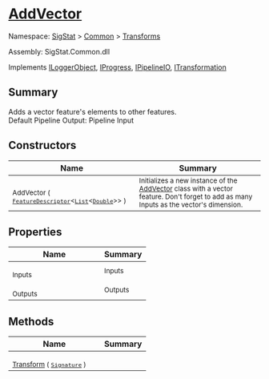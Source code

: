 # [AddVector](./AddVector.md)

Namespace: [SigStat]() > [Common](./../README.md) > [Transforms](./README.md)

Assembly: SigStat.Common.dll

Implements [ILoggerObject](./../ILoggerObject.md), [IProgress](./../Helpers/IProgress.md), [IPipelineIO](./../Pipeline/IPipelineIO.md), [ITransformation](./../ITransformation.md)

## Summary
Adds a vector feature's elements to other features.  <br>Default Pipeline Output: Pipeline Input

## Constructors

| Name | Summary | 
| --- | --- | 
| <p style="margin-block-end: 0em; height:0px;">&nbsp;&nbsp;&nbsp;&nbsp;&nbsp;&nbsp;&nbsp;&nbsp;&nbsp;&nbsp;&nbsp;&nbsp;&nbsp;&nbsp;&nbsp;&nbsp;&nbsp;&nbsp;&nbsp;&nbsp;&nbsp;&nbsp;&nbsp;&nbsp;&nbsp;&nbsp;&nbsp;&nbsp;&nbsp;&nbsp;&nbsp;&nbsp;&nbsp;&nbsp;&nbsp;&nbsp;&nbsp;&nbsp;&nbsp;</p><sub>AddVector ( [`FeatureDescriptor`](./../FeatureDescriptor-1.md)\<[`List`](https://docs.microsoft.com/en-us/dotnet/api/System.Collections.Generic.List-1)\<[`Double`](https://docs.microsoft.com/en-us/dotnet/api/System.Double)>> )</sub>| <sub>Initializes a new instance of the [AddVector](https://github.com/hargitomi97/sigstat/blob/master/docs/md/SigStat/Common/Transforms/AddVector.md) class with a vector feature.  Don't forget to add as many Inputs as the vector's dimension.</sub>| <br>


## Properties

| Name | Summary | 
| --- | --- | 
| <p style="margin-block-end: 0em; height:0px;">&nbsp;&nbsp;&nbsp;&nbsp;&nbsp;&nbsp;&nbsp;&nbsp;&nbsp;&nbsp;&nbsp;&nbsp;&nbsp;&nbsp;&nbsp;&nbsp;&nbsp;&nbsp;&nbsp;&nbsp;&nbsp;&nbsp;&nbsp;&nbsp;&nbsp;&nbsp;&nbsp;&nbsp;&nbsp;&nbsp;&nbsp;&nbsp;&nbsp;&nbsp;&nbsp;&nbsp;&nbsp;&nbsp;&nbsp;</p><sub>Inputs</sub>| <sub>Inputs</sub>| <br>
| <p style="margin-block-end: 0em; height:0px;">&nbsp;&nbsp;&nbsp;&nbsp;&nbsp;&nbsp;&nbsp;&nbsp;&nbsp;&nbsp;&nbsp;&nbsp;&nbsp;&nbsp;&nbsp;&nbsp;&nbsp;&nbsp;&nbsp;&nbsp;&nbsp;&nbsp;&nbsp;&nbsp;&nbsp;&nbsp;&nbsp;&nbsp;&nbsp;&nbsp;&nbsp;&nbsp;&nbsp;&nbsp;&nbsp;&nbsp;&nbsp;&nbsp;&nbsp;</p><sub>Outputs</sub>| <sub>Outputs</sub>| <br>


## Methods

| Name | Summary | 
| --- | --- | 
| <p style="margin-block-end: 0em; height:0px;">&nbsp;&nbsp;&nbsp;&nbsp;&nbsp;&nbsp;&nbsp;&nbsp;&nbsp;&nbsp;&nbsp;&nbsp;&nbsp;&nbsp;&nbsp;&nbsp;&nbsp;&nbsp;&nbsp;&nbsp;&nbsp;&nbsp;&nbsp;&nbsp;&nbsp;&nbsp;&nbsp;&nbsp;&nbsp;&nbsp;&nbsp;&nbsp;&nbsp;&nbsp;&nbsp;&nbsp;&nbsp;&nbsp;&nbsp;</p><sub>[Transform](./Methods/AddVector-100663611.md) ( [`Signature`](./../Signature.md) )</sub>| <sub></sub>| <br>


